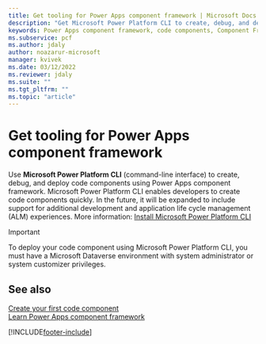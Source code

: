 ```yaml
---
title: Get tooling for Power Apps component framework | Microsoft Docs
description: "Get Microsoft Power Platform CLI to create, debug, and deploy code components using Power Apps component framework."
keywords: Power Apps component framework, code components, Component Framework
ms.subservice: pcf
ms.author: jdaly
author: noazarur-microsoft
manager: kvivek
ms.date: 03/12/2022
ms.reviewer: jdaly
ms.suite: ""
ms.tgt_pltfrm: ""
ms.topic: "article"
---
```


# Get tooling for Power Apps component framework

Use **Microsoft Power Platform CLI** (command-line interface) to create, debug, and deploy code components using Power Apps component framework. Microsoft Power Platform CLI enables developers to create code components quickly. In the future, it will be expanded to include support for additional development and application life cycle management (ALM) experiences. More information: [Install Microsoft Power Platform CLI](../data-platform/powerapps-cli.md)

> [!IMPORTANT]
> To deploy your code component using Microsoft Power Platform CLI, you must have a Microsoft Dataverse environment with system administrator or system customizer privileges.

## See also

[Create your first code component](implementing-controls-using-typescript.md)<br/>
[Learn Power Apps component framework](/learn/paths/use-power-apps-component-framework)


[!INCLUDE[footer-include](../../includes/footer-banner.md)]